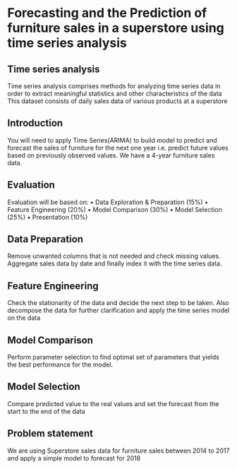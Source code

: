 # Forecasting and the Prediction of furniture sales in a superstore using time series analysis 
## Time series analysis
Time series analysis comprises methods for analyzing time series data in order to extract meaningful statistics and other 
characteristics of the data
This dataset consists of daily sales data of various products at a 
superstore
## Introduction
You will need to apply Time Series(ARIMA) to build model to 
predict and forecast the sales of furniture for the next one year 
i.e. predict future values based on previously observed values. 
We have a 4-year furniture sales data.
## Evaluation
Evaluation will be based on:
• Data Exploration & Preparation (15%)
• Feature Engineering (20%)
• Model Comparison (30%)
• Model Selection (25%)
• Presentation (10%)
## Data Preparation
Remove unwanted columns that is not needed and check missing 
values. Aggregate sales data by date and finally index it with the 
time series data.
## Feature Engineering
Check the stationarity of the data and decide the next step to be 
taken. Also decompose the data for further clarification
and apply the time series model on the data
## Model Comparison
Perform parameter selection to find optimal set of parameters that 
yields the best performance for the model.
## Model Selection
Compare predicted value to the real values and set the forecast 
from the start to the end of the data

## Problem statement 
We are using Superstore sales data for furniture sales between 2014 to 2017 and apply a simple model to forecast for 2018

